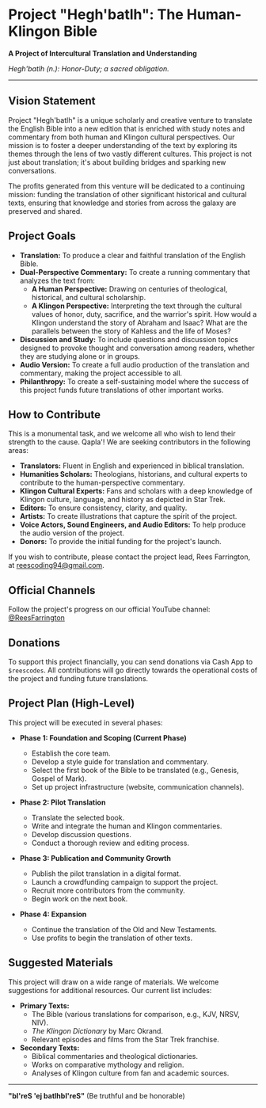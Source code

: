 # Project "Hegh'batlh": The Human-Klingon Bible

**A Project of Intercultural Translation and Understanding**

*Hegh'batlh (n.): Honor-Duty; a sacred obligation.*

---

## Vision Statement

Project "Hegh'batlh" is a unique scholarly and creative venture to translate the English Bible into a new edition that is enriched with study notes and commentary from both human and Klingon cultural perspectives. Our mission is to foster a deeper understanding of the text by exploring its themes through the lens of two vastly different cultures. This project is not just about translation; it's about building bridges and sparking new conversations.

The profits generated from this venture will be dedicated to a continuing mission: funding the translation of other significant historical and cultural texts, ensuring that knowledge and stories from across the galaxy are preserved and shared.

## Project Goals

*   **Translation:** To produce a clear and faithful translation of the English Bible.
*   **Dual-Perspective Commentary:** To create a running commentary that analyzes the text from:
    *   **A Human Perspective:** Drawing on centuries of theological, historical, and cultural scholarship.
    *   **A Klingon Perspective:** Interpreting the text through the cultural values of honor, duty, sacrifice, and the warrior's spirit. How would a Klingon understand the story of Abraham and Isaac? What are the parallels between the story of Kahless and the life of Moses?
*   **Discussion and Study:** To include questions and discussion topics designed to provoke thought and conversation among readers, whether they are studying alone or in groups.
*   **Audio Version:** To create a full audio production of the translation and commentary, making the project accessible to all.
*   **Philanthropy:** To create a self-sustaining model where the success of this project funds future translations of other important works.

## How to Contribute

This is a monumental task, and we welcome all who wish to lend their strength to the cause. Qapla'! We are seeking contributors in the following areas:

*   **Translators:** Fluent in English and experienced in biblical translation.
*   **Humanities Scholars:** Theologians, historians, and cultural experts to contribute to the human-perspective commentary.
*   **Klingon Cultural Experts:** Fans and scholars with a deep knowledge of Klingon culture, language, and history as depicted in Star Trek.
*   **Editors:** To ensure consistency, clarity, and quality.
*   **Artists:** To create illustrations that capture the spirit of the project.
*   **Voice Actors, Sound Engineers, and Audio Editors:** To help produce the audio version of the project.
*   **Donors:** To provide the initial funding for the project's launch.

If you wish to contribute, please contact the project lead, Rees Farrington, at reescoding94@gmail.com.

## Official Channels

Follow the project's progress on our official YouTube channel: [@ReesFarrington](https://www.youtube.com/@ReesFarrington)

## Donations

To support this project financially, you can send donations via Cash App to `$reescodes`. All contributions will go directly towards the operational costs of the project and funding future translations.

## Project Plan (High-Level)

This project will be executed in several phases:

*   **Phase 1: Foundation and Scoping (Current Phase)**
    *   Establish the core team.
    *   Develop a style guide for translation and commentary.
    *   Select the first book of the Bible to be translated (e.g., Genesis, Gospel of Mark).
    *   Set up project infrastructure (website, communication channels).

*   **Phase 2: Pilot Translation**
    *   Translate the selected book.
    *   Write and integrate the human and Klingon commentaries.
    *   Develop discussion questions.
    *   Conduct a thorough review and editing process.

*   **Phase 3: Publication and Community Growth**
    *   Publish the pilot translation in a digital format.
    *   Launch a crowdfunding campaign to support the project.
    *   Recruit more contributors from the community.
    *   Begin work on the next book.

*   **Phase 4: Expansion**
    *   Continue the translation of the Old and New Testaments.
    *   Use profits to begin the translation of other texts.

## Suggested Materials

This project will draw on a wide range of materials. We welcome suggestions for additional resources. Our current list includes:

*   **Primary Texts:**
    *   The Bible (various translations for comparison, e.g., KJV, NRSV, NIV).
    *   *The Klingon Dictionary* by Marc Okrand.
    *   Relevant episodes and films from the Star Trek franchise.
*   **Secondary Texts:**
    *   Biblical commentaries and theological dictionaries.
    *   Works on comparative mythology and religion.
    *   Analyses of Klingon culture from fan and academic sources.

---

**"bI'reS 'ej batlhbI'reS"** (Be truthful and be honorable)
